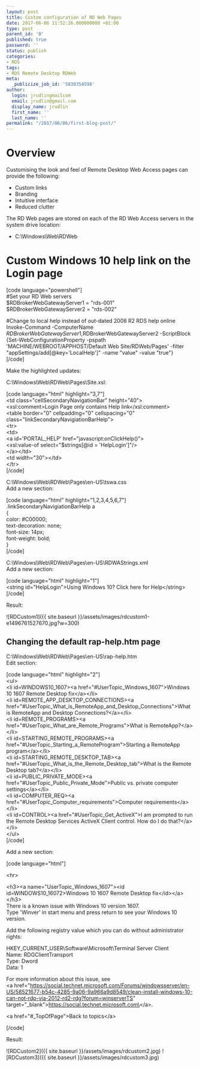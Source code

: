 ```yaml
---
layout: post
title: Custom configuration of RD Web Pages
date: 2017-06-06 11:52:26.000000000 +01:00
type: post
parent_id: '0'
published: true
password: ''
status: publish
categories:
- RDS
tags:
- RDS Remote Desktop RDWeb
meta:
  _publicize_job_id: '5830354598'
author:
  login: jrudlingmailcom
  email: jrudlin@gmail.com
  display_name: jrudlin
  first_name: ''
  last_name: ''
permalink: "/2017/06/06/first-blog-post/"
---
```

# Overview

Customising the look and feel of Remote Desktop Web Access pages can provide the following:

- Custom links
- Branding
- Intuitive interface
- Reduced clutter

The RD Web pages are stored on each of the RD Web Access servers in the system drive location:

- C:\Windows\Web\RDWeb

# Custom Windows 10 help link on the Login page

[code language="powershell"]  
#Set your RD Web servers  
$RDBrokerWebGatewayServer1 = "rds-001"  
$RDBrokerWebGatewayServer2 = "rds-002"

#Change to local help instead of out-dated 2008 R2 RDS help online  
Invoke-Command -ComputerName $RDBrokerWebGatewayServer1,$RDBrokerWebGatewayServer2 -ScriptBlock {Set-WebConfigurationProperty -pspath 'MACHINE/WEBROOT/APPHOST/Default Web Site/RDWeb/Pages' -filter "appSettings/add[@key='LocalHelp']" -name "value" -value "true"}  
[/code]

Make the highlighted updates:

C:\Windows\Web\RDWeb\Pages\Site.xsl:

[code language="html" highlight="3,7"]  
\<td class="cellSecondaryNavigationBar" height="40"\>  
 \<xsl:comment\>Login Page only contains Help link\</xsl:comment\>  
\<table border="0" cellpadding="0" cellspacing="0" class="linkSecondaryNavigiationBarHelp"\>  
\<tr\>  
\<td\>  
 \<a id='PORTAL\_HELP' href="javascript:onClickHelp()"\>  
 \<xsl:value-of select="$strings[@id = 'HelpLogin']"/\>  
 \</a\>\</td\>  
\<td width="30"\>\</td\>  
\</tr\>  
[/code]

C:\Windows\Web\RDWeb\Pages\en-US\tswa.css  
Add a new section:

[code language="html" highlight="1,2,3,4,5,6,7"]  
.linkSecondaryNavigiationBarHelp a  
{  
 color: #C00000;  
 text-decoration: none;  
 font-size: 14px;  
 font-weight: bold;  
}  
[/code]

C:\Windows\Web\RDWeb\Pages\en-US\RDWAStrings.xml  
Add a new section:

[code language="html" highlight="1"]  
\<string id="HelpLogin"\>Using Windows 10? Click here for Help\</string\>  
[/code]

Result:

![RDCustom1]({{ site.baseurl }}/assets/images/rdcustom1-e1496761527670.jpg?w=300)

## Changing the default rap-help.htm page

C:\Windows\Web\RDWeb\Pages\en-US\rap-help.htm  
Edit section:

[code language="html" highlight="2"]  
\<ul\>  
 \<li id=WINDOWS10\_1607\>\<a href="#UserTopic\_Windows\_1607"\>Windows 10 1607 Remote Desktop fix\</a\>\</li\>  
 \<li id=REMOTE\_APP\_DESKTOP\_CONNECTIONS\>\<a href="#UserTopic\_What\_is\_RemoteApp\_and\_Desktop\_Connections"\>What is RemoteApp and Desktop Connections?\</a\>\</li\>  
 \<li id=REMOTE\_PROGRAMS\>\<a href="#UserTopic\_What\_are\_Remote\_Programs"\>What is RemoteApp?\</a\>\</li\>  
 \<li id=STARTING\_REMOTE\_PROGRAMS\>\<a href="#UserTopic\_Starting\_a\_RemoteProgram"\>Starting a RemoteApp program\</a\>\</li\>  
 \<li id=STARTING\_REMOTE\_DESKTOP\_TAB\>\<a href="#UserTopic\_What\_is\_the\_Remote\_Desktop\_tab"\>What is the Remote Desktop tab?\</a\>\</li\>  
 \<li id=PUBLIC\_PRIVATE\_MODE\>\<a href="#UserTopic\_Public\_Private\_Mode"\>Public vs. private computer settings\</a\>\</li\>  
 \<li id=COMPUTER\_REQ\>\<a href="#UserTopic\_Computer\_requirements"\>Computer requirements\</a\>\</li\>  
 \<li id=CONTROL\>\<a href="#UserTopic\_Get\_ActiveX"\>I am prompted to run the Remote Desktop Services ActiveX Client control. How do I do that?\</a\>\</li\>  
\</ul\>  
[/code]

Add a new section:

[code language="html"]

\<hr\>

\<h3\>\<a name="UserTopic\_Windows\_1607"\>\<id id=WINDOWS10\_16072\>Windows 10 1607 Remote Desktop fix\</id\>\</a\>\</h3\>  
There is a known issue with Windows 10 version 1607.  
 Type 'Winver' in start menu and press return to see your Windows 10 version.

Add the following registry value which you can do without administrator rights:

HKEY\_CURRENT\_USER\Software\Microsoft\Terminal Server Client  
Name: RDGClientTransport  
Type: Dword  
Data: 1

For more information about this issue, see  
 \<a href="https://social.technet.microsoft.com/Forums/windowsserver/en-US/58521677-b54c-4285-9a06-9a966a9d8549/clean-install-windows-10-can-not-rdp-via-2012-rd2-rdg?forum=winserverTS" target="\_blank"\>https://social.technet.microsoft.com\</a\>.

\<a href="#\_TopOfPage"\>Back to topics\</a\>

[/code]

Result:

![RDCustom2]({{ site.baseurl }}/assets/images/rdcustom2.jpg) ![RDCustom3]({{ site.baseurl }}/assets/images/rdcustom3.jpg)

